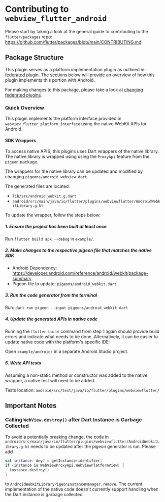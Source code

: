 # Contributing to `webview_flutter_android`

Please start by taking a look at the general guide to contributing to the `flutter/packages` repo:
https://github.com/flutter/packages/blob/main/CONTRIBUTING.md

## Package Structure

This plugin serves as a platform implementation plugin as outlined in [federated plugin](https://docs.flutter.dev/packages-and-plugins/developing-packages#federated-plugins). 
The sections below will provide an overview of how this plugin implements this portion with Android.

For making changes to this package, please take a look at [changing federated plugins](https://github.com/flutter/flutter/blob/master/docs/ecosystem/contributing/README.md#changing-federated-plugins).

### Quick Overview

This plugin implements the platform interface provided in `webview_flutter_platform_interface` using
the native WebKit APIs for Android.

#### SDK Wrappers

To access native APIS, this plugins uses Dart wrappers of the native library. The native library is
wrapped using using the `ProxyApi` feature from the `pigeon` package.

The wrappers for the native library can be updated and modified by changing `pigeons/android_webview.dart`.

The generated files are located:
* `lib/src/android_webkit.g.dart`
* `android/src/main/java/io/flutter/plugins/webviewflutter/AndroidWebkitLibrary.g.kt`

To update the wrapper, follow the steps below:

##### 1. Ensure the project has been built at least once

Run `flutter build apk --debug` in `example/`.

##### 2. Make changes to the respective pigeon file that matches the native SDK

* Android Dependency: https://developer.android.com/reference/android/webkit/package-summary
* Pigeon file to update: `pigeons/android_webkit.dart`

##### 3. Run the code generator from the terminal

Run: `dart run pigeon --input pigeons/android_webkit.dart`

##### 4. Update the generated APIs in native code

Running the `flutter build` command from step 1 again should provide build errors and indicate what
needs to be done. Alternatively, it can be easier to update native code with the platform's specific
IDE:

Open `example/android/` in a separate Android Studio project.

##### 5. Write API tests

Assuming a non-static method or constructor was added to the native wrapper, a native test will need
to be added.

Tests location: `android/src/test/java/io/flutter/plugins/webviewflutter/`

## Important Notes

### Calling `WebView.destroy()` after Dart Instance is Garbage Collected

To avoid a potentially breaking change, the code in `android/src/main/java/io/flutter/plugins/webviewflutter/AndroidWebkitLibrary.g.kt`
needs to be updated after the pigeon generator is run. Please add

```kotlin
val instance: Any? = getInstance(identifier)
if (instance is WebViewProxyApi.WebViewPlatformView) {
  instance.destroy()
}
```

to `AndroidWebkitLibraryPigeonInstanceManager.remove`. The current implementation of the native
code doesn't currently support handling when the Dart instance is garbage collected.
